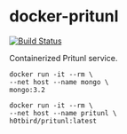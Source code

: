 # docker-pritunl

[![Build Status](https://travis-ci.org/h0tbird/docker-pritunl.svg?branch=master)](https://travis-ci.org/h0tbird/docker-pritunl)

Containerized Pritunl service.

```
docker run -it --rm \
--net host --name mongo \
mongo:3.2
```

```
docker run -it --rm \
--net host --name pritunl \
h0tbird/pritunl:latest
```

